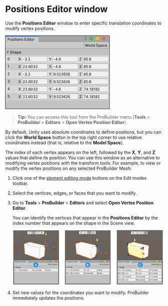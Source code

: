 # Positions Editor window

Use the **Positions Editor** window to enter specific translation coordinates to modify vertex positions.

![The Positions Editor window with two faces selected](images/vertex-positions.png)

> **Tip:** You can access this tool from the ProBuilder menu (**Tools** > **ProBuilder** > **Editors** > **Open Vertex Position Editor**).

By default, Unity uses absolute coordinates to define positions, but you can click the **World Space** button in the top right corner to use relative coordinates instead (that is, relative to the **Model Space**).

The index of each vertex appears on the left, followed by the **X**, **Y**, and **Z** values that define its position. You can use this window as an alternative to modifying vertex positions with the transform tools. For example, to view or modify the vertex positions on any selected ProBuilder Mesh:

1. Click one of the [element editing mode](modes.md) buttons on the Edit modes toolbar.

5. Select the vertices, edges, or faces that you want to modify.

6. Go to **Tools** > **ProBuilder** > **Editors** and select **Open Vertex Position Editor**.

	You can identify the vertices that appear in the **Positions Editor** by the index number that appears on the shape in the Scene view.

	![Editing vertex positions in Vertex (A), Edge (B), and Face (C) Editing modes](images/vertex-positions_example.png)

7. Set new values for the coordinates you want to modify. ProBuilder immediately updates the positions.
